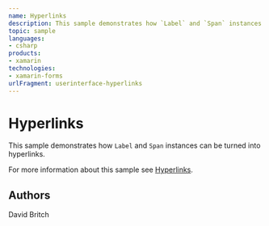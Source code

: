 ```yaml
---
name: Hyperlinks
description: This sample demonstrates how `Label` and `Span` instances can be turned into hyperlinks.  For more information about this sample see [Hyperlinks](h...
topic: sample
languages:
- csharp
products:
- xamarin
technologies:
- xamarin-forms
urlFragment: userinterface-hyperlinks
---
```

Hyperlinks
==========

This sample demonstrates how `Label` and `Span` instances can be turned into hyperlinks.

For more information about this sample see [Hyperlinks](https://docs.microsoft.com/xamarin/xamarin-forms/user-interface/label#hyperlinks).

Authors
-------

David Britch

